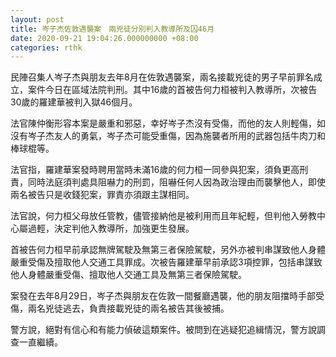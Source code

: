 ```yaml
---
layout: post
title: 岑子杰佐敦遇襲案　兩兇徒分別判入教導所及囚46月
date: 2020-09-21 19:04:26.000000000 +08:00
categories: rthk
---
```


民陣召集人岑子杰與朋友去年8月在佐敦遇襲案，兩名接載兇徒的男子早前罪名成立，案件今日在區域法院判刑。其中16歲的首被告何力桓被判入教導所，次被告30歲的羅建華被判入獄46個月。

法官陳仲衡形容本案是嚴重和邪惡，幸好岑子杰沒有受傷，而他的友人則輕傷，如沒有岑子杰友人的勇氣，岑子杰可能受重傷，因為施襲者所用的武器包括牛肉刀和棒球棍等。

法官指，羅建華案發時聘用當時未滿16歲的何力桓一同參與犯案，須負更高刑責，同時法庭須判處具阻嚇力的刑罰，阻嚇任何人因為政治理由而襲擊他人，即使兩名被告只是收錢犯案，罪責亦須跟主謀相同。

法官說，何力桓父母放任管教，儘管接納他是被利用而且年紀輕，但判他入勞教中心屬過輕，決定判他入教導所，加強更生發展。

首被告何力桓早前承認無牌駕駛及無第三者保險駕駛，另外亦被判串謀致他人身體嚴重受傷及擅取他人交通工具罪成。次被告羅建華早前承認3項控罪，包括串謀致他人身體嚴重受傷、擅取他人交通工具及無第三者保險駕駛。

案發在去年8月29日，岑子杰與朋友在佐敦一間餐廳遇襲，他的朋友阻擋時手部受傷，兩名兇徒逃去，負責接載兇徒的兩名被告其後被捕。

警方說，絕對有信心和有能力偵破這類案件。被問到在逃疑犯追緝情況，警方說調查一直繼續。
